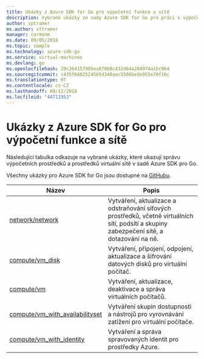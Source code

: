 ```yaml
---
title: Ukázky z Azure SDK for Go pro výpočetní funkce a sítě
description: Vybrané ukázky ze sady Azure SDK for Go pro práci s výpočetními funkcemi, jako jsou virtuální počítače a virtuální sítě
author: sptramer
ms.author: sttramer
manager: carmonm
ms.date: 09/05/2018
ms.topic: sample
ms.technology: azure-sdk-go
ms.service: virtual-machines
ms.devlang: go
ms.openlocfilehash: 20c264157905ea870b8c432d64a204974a1bc964
ms.sourcegitcommit: c435f6602524565d340aac5506be5e955e78f16c
ms.translationtype: HT
ms.contentlocale: cs-CZ
ms.lasthandoff: 09/12/2018
ms.locfileid: "44711953"
---
```

# <a name="azure-sdk-for-go-samples-for-compute-and-networking"></a>Ukázky z Azure SDK for Go pro výpočetní funkce a sítě

Následující tabulka odkazuje na vybrané ukázky, které ukazují správu výpočetních prostředků a prostředků virtuální sítě v sadě Azure SDK pro Go.

Všechny ukázky pro Azure SDK for Go jsou dostupné na [GitHubu](https://github.com/Azure-Samples/azure-sdk-for-go-samples).

| Název | Popis |
|------|-------------|
| [network/network](https://github.com/Azure-Samples/azure-sdk-for-go-samples/blob/master/network/network.go) | Vytváření, aktualizace a odstraňování síťových prostředků, včetně virtuálních sítí, podsítí a skupiny zabezpečení sítě, a dotazování na ně. |
| [compute/vm_disk](https://github.com/Azure-Samples/azure-sdk-for-go-samples/blob/master/compute/vm_disk.go) | Vytváření, připojení, odpojení, aktualizace a šifrování datových disků pro virtuální počítač. |
| [compute/vm](https://github.com/Azure-Samples/azure-sdk-for-go-samples/blob/master/compute/vm.go) | Vytváření, aktualizace, deaktivace a správa virtuálních počítačů. |
| [compute/vm_with_availabilityset](https://github.com/Azure-Samples/azure-sdk-for-go-samples/blob/master/compute/vm_with_availabilityset.go) | Vytváření skupin dostupnosti a nástrojů pro vyrovnávání zatížení pro virtuální počítače. |
| [compute/vm_with_identity](https://github.com/Azure-Samples/azure-sdk-for-go-samples/blob/master/compute/vm_with_identity.go) | Vytváření a správa spravovaných identit pro prostředky Azure. | 
